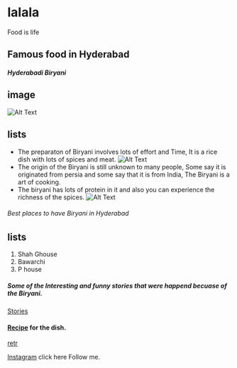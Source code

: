 # lalala
Food is life
## **Famous food in Hyderabad**
##### _Hyderabadi Biryani_
## image
![Alt Text](https://i.ytimg.com/vi/v4-LHeIx15U/maxresdefault.jpg)
## lists
* The preparaton of Biryani involves lots of effort and Time, It is a rice dish with lots of spices and meat.
![Alt Text](https://www.thespruceeats.com/thmb/DAcj33VNaxQrRFrm6rxRI4saEtc=/1500x1000/filters:no_upscale():max_bytes(150000):strip_icc()/all-about-biryani-1957507-finalv2-ct-806b7041d0eb42c1be8ae431de35cf17.png)
* The origin of the Biryani is still unknown to many people, Some say it is originated from persia and some say that it is from India, The Biryani is a art of cooking.
* The biryani has lots of protein in it and also you can experience the richness of the spices.
![Alt Text](https://www.thebetterindia.com/wp-content/uploads/2016/07/dealocx-blog-06.jpg)

###### Best places to have Biryani in Hyderabad
## lists
1. Shah Ghouse
2. Bawarchi
3. P house

##### Some of the Interesting and funny stories that were happend becuase of the Biryani.
<p><a href="https://www.indianeagle.com/travelbeats/funny-interesting-biryani-stories-in-india/">Stories</a></p>

#### <p><a href="https://www.indianhealthyrecipes.com/hyderabadi-biryani-recipe/">Recipe</a> for the dish.</p>

[retr](https://www.indianhealthyrecipes.com/hyderabadi-biryani-recipe/)

<p><a href="https://www.instagram.com/_the.believer/">Instagram</a> click here Follow me.</p>
 
